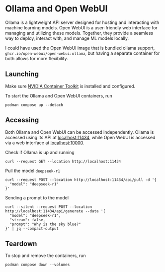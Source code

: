 # Ollama and Open WebUI

Ollama is a lightweight API server designed for hosting and interacting with machine learning models. Open WebUI is a user-friendly web interface for managing and utilizing these models. Together, they provide a seamless way to deploy, interact with, and manage ML models locally.

I could have used the Open WebUI image that is bundled ollama support, `ghcr.io/open-webui/open-webui:ollama`, but having a separate container for both allows for more flexibility.

## Launching

Make sure [NVIDIA Container Toolkit](https://docs.nvidia.com/datacenter/cloud-native/container-toolkit/latest/install-guide.html) is installed and configured.

To start the Ollama and Open WebUI containers, run

```shell
podman compose up --detach
```

## Accessing

Both Ollama and Open WebUI can be accessed independently. Ollama is accessed using its API at [localhost:11434](http://localhost:11434), while Open WebUI is accessed via a web interface at [localhost:10000](http://localhost:10000).

Check if Ollama is up and running

```shell
curl --request GET --location http://localhost:11434
```

Pull the model `deepseek-r1`

```shell
curl --request POST --location http://localhost:11434/api/pull -d '{
  "model": "deepseek-r1"
}'
```

Sending a prompt to the model

```shell
curl --silent --request POST --location http://localhost:11434/api/generate --data '{
  "model": "deepseek-r1",
  "stream": false,
  "prompt": "Why is the sky blue?"
}' | jq --compact-output
```

## Teardown

To stop and remove the containers, run

```shell
podman compose down --volumes
```
